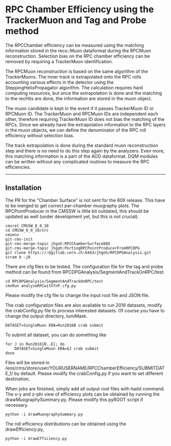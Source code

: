 # RPC Chamber Efficiency using the TrackerMuon and Tag and Probe method

The RPCChamber efficiency can be measured using the matching information stored 
in the reco::Muon dataformat during the RPCMuon reconstruction.
Selection bias on the RPC chamber efficiency can be removed by requiring a TrackerMuon identification.

The RPCMuon reconstruction is based on the same algorithm of the TrackerMuons. 
The inner track is extrapolated onto the RPC rolls accounting
various effects in the detector using the SteppingHelixPropagator algorithm. 
The calculation requires hard computing resources, but once the
extrapolation is done and the matching to the recHits are done, the information 
are stored in the muon object. 

The muon candidate is kept in the event if it passes TrackerMuon ID or RPCMuon ID.
The TrackerMuon and RPCMuon IDs are independent each other, therefore requiring TrackerMuon
ID does not bias the matching of the RPCs. Since we already have the extrapolation information
to the RPC layers in the muon objects, we can define the denominator of the RPC roll
efficiency without selection bias.

The track extrapolation is done during the standard muon reconstruction step
and there is no need to do this step again by the analyzers. Even more, this matching
information is a part of the AOD dataformat. DQM modules can be written without any
complicated routines to measure the RPC efficiencies.

----

## Installation

The PR for the "Chamber Surface" is not sent for the 80X release. This have to be merged
to get correct per-chamber muography plots. The RPCPointProducer in the CMSSW is little bit
outdated, this should be updated as well (under development yet, but this is not crucial).

```
cmsrel CMSSW_8_0_10
cd CMSSW_8_0_10/src
cmsenv
git-cms-init
git-cms-merge-topic jhgoh:RPCChamberSurface80X
git-cms-merge-topic jhgoh:PortingRPCPointProducerFromRPCDPG
git clone https://:@gitlab.cern.ch:8443/jhgoh/RPCDPGAnalysis.git
scram b -j8
```

There are cfg files to be tested. The configuration file for the tag and probe method can be found from 
RPCDPGAnalysis/SegmentAndTrackOnRPC/test. 

```
cd RPCDPGAnalysis/SegmentAndTrackOnRPC/test
cmsRun analyzeRPCwithTnP_cfg.py
```

Please modify the cfg file to change the input root file and JSON file.

The crab configuration files are also available to run 2016 datasets, modify the crabConfig.py file to process interested datasets.
Of course you have to change the output directory, lumiMask.

```
DATASET=SingleMuon ERA=Run2016B crab submit
```

To submit all dataset, you can do something like
```
for J in Run2016{B..E}; do
    DATASET=SingleMuon ERA=$J crab submit
done
```
Files will be stored in /eos/cms/store/user/YOURUSERNAME/RPCChamberEfficiency/SUBMITDATE\_1/ by default. Please modify the crabConfig.py if you want to set different destination.

When jobs are finished, simply add all output root files with hadd command. 
The x-y and z-phi view of efficiency plots can be obtained by running the drawMuographySummary.py.
Please modify this pyROOT script if necessary.

```
python -i drawMuongraphySummary.py
```

The roll efficiency distributions can be obtained using the drawEfficiency.py,

```
python -i drawEfficiency.py
```
